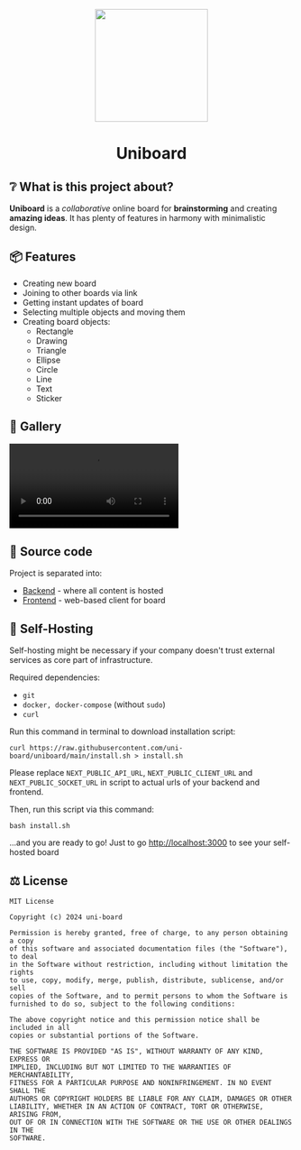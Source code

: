 <p align="center">
  <img width="200" src="https://github.com/uni-board/backend/assets/79582543/520cea7d-18a7-4bb8-8f92-dd7f03a92d29" />
</p>
<h1 align="center">Uniboard</h1>

## ❔ What is this project about?
**Uniboard** is a _collaborative_ online board for **brainstorming** and creating **amazing ideas**.
It has plenty of features in harmony with minimalistic design.

## 📦 Features
- Creating new board
- Joining to other boards via link
- Getting instant updates of board
- Selecting multiple objects and moving them
- Creating board objects:
  - Rectangle
  - Drawing
  - Triangle
  - Ellipse
  - Circle
  - Line
  - Text
  - Sticker

## 👀 Gallery
![](gallery/preview.mp4)

## 📂 Source code

Project is separated into:
- [Backend](https://github.com/uni-board/backend) - where all content is hosted
- [Frontend](https://github.com/uni-board/frontend) - web-based client for board

## 🏡 Self-Hosting

Self-hosting might be necessary if your company doesn't trust external services as core part of infrastructure.

Required dependencies:
- `git`
- `docker, docker-compose` (without `sudo`)
- `curl`

Run this command in terminal to download installation script:
```shell
curl https://raw.githubusercontent.com/uni-board/uniboard/main/install.sh > install.sh
```
Please replace `NEXT_PUBLIC_API_URL`, `NEXT_PUBLIC_CLIENT_URL` and `NEXT_PUBLIC_SOCKET_URL`
in script to actual urls of your backend and frontend.

Then, run this script via this command:
```shell
bash install.sh
```

...and you are ready to go! Just to go [http://localhost:3000](http://localhost:3000) to see your self-hosted board

## ⚖ License
```
MIT License

Copyright (c) 2024 uni-board

Permission is hereby granted, free of charge, to any person obtaining a copy
of this software and associated documentation files (the "Software"), to deal
in the Software without restriction, including without limitation the rights
to use, copy, modify, merge, publish, distribute, sublicense, and/or sell
copies of the Software, and to permit persons to whom the Software is
furnished to do so, subject to the following conditions:

The above copyright notice and this permission notice shall be included in all
copies or substantial portions of the Software.

THE SOFTWARE IS PROVIDED "AS IS", WITHOUT WARRANTY OF ANY KIND, EXPRESS OR
IMPLIED, INCLUDING BUT NOT LIMITED TO THE WARRANTIES OF MERCHANTABILITY,
FITNESS FOR A PARTICULAR PURPOSE AND NONINFRINGEMENT. IN NO EVENT SHALL THE
AUTHORS OR COPYRIGHT HOLDERS BE LIABLE FOR ANY CLAIM, DAMAGES OR OTHER
LIABILITY, WHETHER IN AN ACTION OF CONTRACT, TORT OR OTHERWISE, ARISING FROM,
OUT OF OR IN CONNECTION WITH THE SOFTWARE OR THE USE OR OTHER DEALINGS IN THE
SOFTWARE.
```